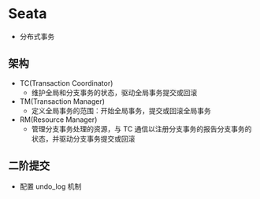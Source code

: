# Seata
- 分布式事务

## 架构
- TC(Transaction Coordinator)
  - 维护全局和分支事务的状态，驱动全局事务提交或回滚
- TM(Transaction Manager)
  - 定义全局事务的范围：开始全局事务，提交或回滚全局事务
- RM(Resource Manager)
  - 管理分支事务处理的资源，与 TC 通信以注册分支事务的报告分支事务的状态，并驱动分支事务提交或回滚

## 二阶提交
- 配置 undo_log 机制
